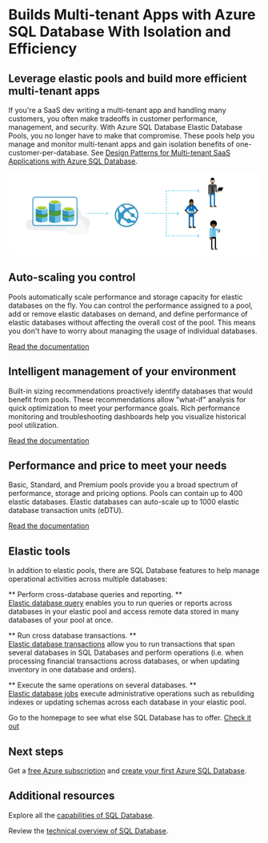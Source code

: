 <properties
   pageTitle="Azure SQL Database Builds Multi-Tenant Apps With Isolation and Efficiency"
   description="Learn how SQL Database builds multi-tenant apps"
   keywords=""
   services="sql-database"
   documentationCenter=""
   authors="CarlRabeler"
   manager="jhubbard"
   editor=""/>

<tags
   ms.service="sql-database"
   ms.devlang="NA"
   ms.topic="article"
   ms.tgt_pltfrm="NA"
   ms.workload="data-management"
   ms.date="07/19/2016"
   ms.author="carlrab"/>

# Builds Multi-tenant Apps with Azure SQL Database With Isolation and Efficiency

## Leverage elastic pools and build more efficient multi-tenant apps

If you're a SaaS dev writing a multi-tenant app and handling many customers, you often make tradeoffs in customer performance, management, and security. With Azure SQL Database Elastic Database Pools, you no longer have to make that compromise. These pools help you manage and monitor multi-tenant apps and gain isolation benefits of one-customer-per-database. See [Design Patterns for Multi-tenant SaaS Applications with Azure SQL Database](sql-database-design-patterns-multi-tenancy-saas-applications.md).

![build-multi-tenant-apps](./media/sql-database-build-multi-tenant-apps/sql-database-build-multi-tenant-apps.png)

## Auto-scaling you control

Pools automatically scale performance and storage capacity for elastic databases on the fly. You can control the performance assigned to a pool, add or remove elastic databases on demand, and define performance of elastic databases without affecting the overall cost of the pool. This means you don't have to worry about managing the usage of individual databases.

[Read the documentation](sql-database-elastic-pool.md)

## Intelligent management of your environment

Built-in sizing recommendations proactively identify databases that would benefit from pools. These recommendations allow "what-if" analysis for quick optimization to meet your performance goals. Rich performance monitoring and troubleshooting dashboards help you visualize historical pool utilization.

[Read the documentation](sql-database-elastic-pool-guidance.md)

## Performance and price to meet your needs

Basic, Standard, and Premium pools provide you a broad spectrum of performance, storage and pricing options. Pools can contain up to 400 elastic databases. Elastic databases can auto-scale up to 1000 elastic database transaction units (eDTU).

[Read the documentation](https://azure.microsoft.com/pricing/details/sql-database/?b=16.50)

## Elastic tools

In addition to elastic pools, there are SQL Database features to help manage operational activities across multiple databases:

** Perform cross-database queries and reporting. **  
[Elastic database query](sql-database-elastic-query-overview.md) enables you to run queries or reports across databases in your elastic pool and access remote data stored in many databases of your pool at once.

** Run cross database transactions. **  
[Elastic database transactions](sql-database-elastic-transactions-overview.md) allow you to run transactions that span several databases in SQL Databases and perform operations (i.e. when processing financial transactions across databases, or when updating inventory in one database and orders).

** Execute the same operations on several databases. **  
[Elastic database jobs](sql-database-elastic-jobs-overview.md) execute administrative operations such as rebuilding indexes or updating schemas across each database in your elastic pool.

Go to the homepage to see what else SQL Database has to offer.
[Check it out](https://azure.microsoft.com/services/sql-database/) 

## Next steps

Get a [free Azure subscription](https://azure.microsoft.com/get-started/) and [create your first Azure SQL Database](sql-database-get-started.md).

## Additional resources

Explore all the [capabilities of SQL Database](https://azure.microsoft.com/services/sql-database/).
 
Review the [technical overview of SQL Database](sql-database-technical-overview.md).  
